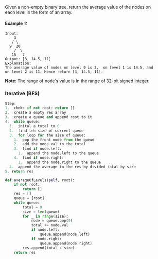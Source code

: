 Given a non-empty binary tree, return the average value of the nodes on each level in the form of an array.

#### Example 1:
```
Input:
    3
   / \
  9  20
    /  \
   15   7
Output: [3, 14.5, 11]
Explanation:
The average value of nodes on level 0 is 3,  on level 1 is 14.5, and on level 2 is 11. Hence return [3, 14.5, 11].
```
<strong>Note:</strong> The range of node's value is in the range of 32-bit signed integer.

### Iterative (BFS)
```python
Step:
1.  chekc if not root: return []
2.  create a empty res array
3.  create a queue and append root to it
4.  while queue:
  1.  inital a total to 0
  2.  find teh size of current queue
  3.  for loop for the size of queue:
    1.  pop the front node from the queue
    2.  add the node.val to the total
    3.  find if node.left:
      1.  append the node.left to the queue
    4.  find if node.right:
      1.  append the node.right to the queue
  4.  append the average to the res by divided total by size
5. return res

def averageOfLevels(self, root):
    if not root:
        return []
    res = []
    queue = [root]
    while queue:
        total = 0
        size = len(queue)
        for _ in range(size):
            node = queue.pop(0)
            total += node.val
            if node.left:
                queue.append(node.left)
            if node.right:
                queue.append(node.right)
        res.append(total / size)
    return res
```
